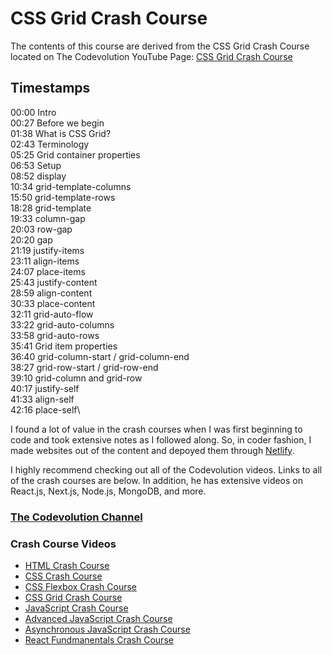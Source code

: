 # CSS Grid Crash Course

The contents of this course are derived from the CSS Grid Crash Course located on The Codevolution YouTube Page: [CSS Grid Crash Course](https://www.youtube.com/watch?v=p4Ith5qRM1g&list=PLC3y8-rFHvwhuX4qGvFx-wPy_MEi6Jdp7&index=4)

## Timestamps

00:00 Intro\
00:27 Before we begin\
01:38 What is CSS Grid?\
02:43 Terminology\
05:25 Grid container properties\
06:53 Setup\
08:52 display\
10:34 grid-template-columns\
15:50 grid-template-rows\
18:28 grid-template\
19:33 column-gap\
20:03 row-gap\
20:20 gap\
21:19 justify-items\
23:11 align-items\
24:07 place-items\
25:43 justify-content\
28:59 align-content\
30:33 place-content\
32:11 grid-auto-flow\
33:22 grid-auto-columns\
33:58 grid-auto-rows\
35:41 Grid item properties\
36:40 grid-column-start / grid-column-end\
38:27 grid-row-start / grid-row-end\
39:10 grid-column and grid-row\
40:17 justify-self\
41:33 align-self\
42:16 place-self\

I found a lot of value in the crash courses when I was first beginning to code and took extensive notes as I followed along. So, in coder fashion, I made websites out of the content and depoyed them through [Netlify](https://app.netlify.com/).

I highly recommend checking out all of the Codevolution videos. Links to all of the crash courses are below. In addition, he has extensive videos on React.js, Next.js, Node.js, MongoDB, and more.

### [The Codevolution Channel](https://www.youtube.com/c/Codevolution)

### Crash Course Videos

- [HTML Crash Course](https://www.youtube.com/watch?v=N8YMl4Ezp4g&list=PLC3y8-rFHvwhuX4qGvFx-wPy_MEi6Jdp7&index=1)
- [CSS Crash Course](https://www.youtube.com/watch?v=Icf5D3fEKbM&list=PLC3y8-rFHvwhuX4qGvFx-wPy_MEi6Jdp7&index=2)
- [CSS Flexbox Crash Course](https://www.youtube.com/watch?v=z62f2k38s64&list=PLC3y8-rFHvwhuX4qGvFx-wPy_MEi6Jdp7&index=3)
- [CSS Grid Crash Course](https://www.youtube.com/watch?v=p4Ith5qRM1g&list=PLC3y8-rFHvwhuX4qGvFx-wPy_MEi6Jdp7&index=4)
- [JavaScript Crash Course](https://www.youtube.com/watch?v=XIOLqoPHCJ4&list=PLC3y8-rFHvwhuX4qGvFx-wPy_MEi6Jdp7&index=5)
- [Advanced JavaScript Crash Course](https://www.youtube.com/watch?v=R9I85RhI7Cg&list=PLC3y8-rFHvwhuX4qGvFx-wPy_MEi6Jdp7&index=6)
- [Asynchronous JavaScript Crash Course](https://www.youtube.com/watch?v=exBgWAIeIeg&list=PLC3y8-rFHvwhuX4qGvFx-wPy_MEi6Jdp7&index=7)
- [React Fundmanentals Crash Course](https://www.youtube.com/watch?v=jLS0TkAHvRg&list=PLC3y8-rFHvwhuX4qGvFx-wPy_MEi6Jdp7&index=8)
